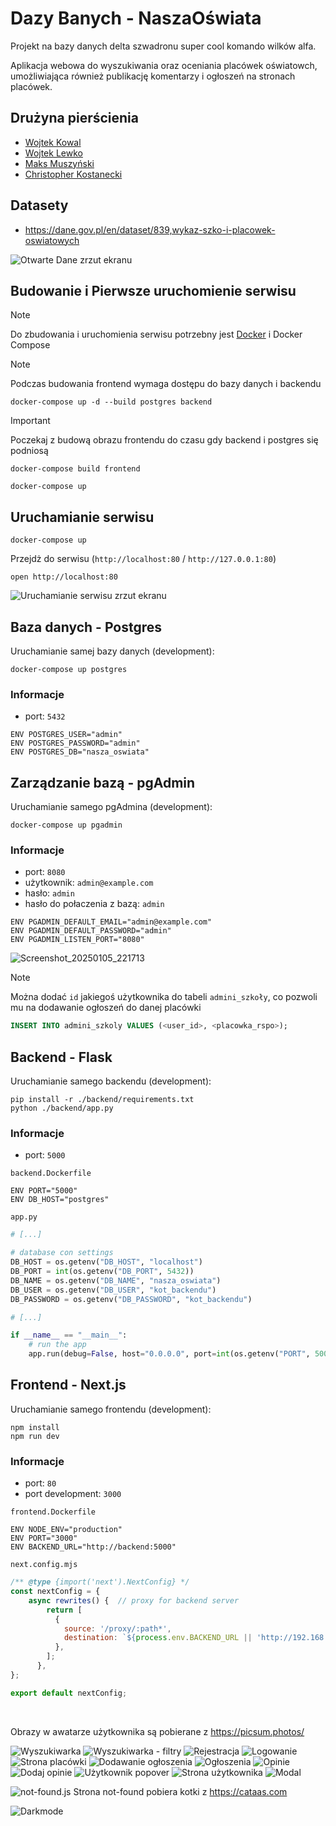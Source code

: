# Dazy Banych - NaszaOświata
Projekt na bazy danych delta szwadronu super cool komando wilków alfa.

Aplikacja webowa do wyszukiwania oraz oceniania placówek oświatowch, umożliwiająca również publikację komentarzy i ogłoszeń na stronach placówek.

## Drużyna pierścienia
- [Wojtek Kowal](https://github.com/wojtazk)
- [Wojtek Lewko](https://github.com/Atomowyy)
- [Maks Muszyński](https://github.com/Flyyy777)
- [Christopher Kostanecki](https://github.com/Korinv)

## Datasety
- https://dane.gov.pl/en/dataset/839,wykaz-szko-i-placowek-oswiatowych
<!-- - https://dane.gov.pl/en/dataset/1573,pomieszczenia-w-szkoach-boiska-tereny-sportowe-grunty-urzadzenia-rekreacyjno-sportowe -->

![Otwarte Dane zrzut ekranu](https://github.com/user-attachments/assets/589fbfb7-e0d2-4737-859e-a83fd56c5f73)



## Budowanie i Pierwsze uruchomienie serwisu
> [!NOTE]
> Do zbudowania i uruchomienia serwisu potrzebny jest [Docker](https://docs.docker.com/get-started/get-docker/) i Docker Compose

> [!NOTE]
> Podczas budowania frontend wymaga dostępu do bazy danych i backendu 
```shell
docker-compose up -d --build postgres backend
```
> [!IMPORTANT]
> Poczekaj z budową obrazu frontendu do czasu gdy backend i postgres się podniosą
```shell
docker-compose build frontend
```
```shell
docker-compose up
```

## Uruchamianie serwisu
```shell
docker-compose up
```
Przejdż do serwisu (`http://localhost:80` / `http://127.0.0.1:80`)
```shell
open http://localhost:80
```
![Uruchamianie serwisu zrzut ekranu](https://github.com/user-attachments/assets/bbc330ad-7d63-4743-8374-b6d1996fe3a9)

## Baza danych - Postgres
Uruchamianie samej bazy danych (development):
```shell
docker-compose up postgres 
```
### Informacje
- port: `5432`
```shell
ENV POSTGRES_USER="admin"
ENV POSTGRES_PASSWORD="admin"
ENV POSTGRES_DB="nasza_oswiata"
```

## Zarządzanie bazą - pgAdmin
Uruchamianie samego pgAdmina (development):
```shell
docker-compose up pgadmin 
```
### Informacje
- port: `8080`
- użytkownik: `admin@example.com`
- hasło: `admin`
- hasło do połaczenia z bazą: `admin`

```shell
ENV PGADMIN_DEFAULT_EMAIL="admin@example.com"
ENV PGADMIN_DEFAULT_PASSWORD="admin"
ENV PGADMIN_LISTEN_PORT="8080"
```

![Screenshot_20250105_221713](https://github.com/user-attachments/assets/b8f564d3-06f9-4e10-aff0-b0cb3e211563)

> [!NOTE]
> Można dodać `id` jakiegoś użytkownika do tabeli `admini_szkoły`, co pozwoli mu na dodawanie ogłoszeń do danej placówki
```sql
INSERT INTO admini_szkoly VALUES (<user_id>, <placowka_rspo>);
```

## Backend - Flask
Uruchamianie samego backendu (development):
```shell
pip install -r ./backend/requirements.txt
python ./backend/app.py 
```
### Informacje
- port: `5000`

`backend.Dockerfile`
```shell
ENV PORT="5000"
ENV DB_HOST="postgres"
```

`app.py`
```python
# [...]

# database con settings
DB_HOST = os.getenv("DB_HOST", "localhost")
DB_PORT = int(os.getenv("DB_PORT", 5432))
DB_NAME = os.getenv("DB_NAME", "nasza_oswiata")
DB_USER = os.getenv("DB_USER", "kot_backendu")
DB_PASSWORD = os.getenv("DB_PASSWORD", "kot_backendu")

# [...]

if __name__ == "__main__":
    # run the app
    app.run(debug=False, host="0.0.0.0", port=int(os.getenv("PORT", 5000)))
```

## Frontend - Next.js
Uruchamianie samego frontendu (development):
```shell
npm install
npm run dev
```
### Informacje
- port: `80`
- port development: `3000`

`frontend.Dockerfile`
```shell
ENV NODE_ENV="production"
ENV PORT="3000"
ENV BACKEND_URL="http://backend:5000"
```

`next.config.mjs`
```js
/** @type {import('next').NextConfig} */
const nextConfig = {
    async rewrites() {  // proxy for backend server
        return [
          {
            source: '/proxy/:path*',
            destination: `${process.env.BACKEND_URL || 'http://192.168.0.136:5000'}/:path*`,
          },
        ];
      },
};

export default nextConfig;
```
<br>

Obrazy w awatarze użytkownika są pobierane z https://picsum.photos/

![Wyszukiwarka](https://github.com/user-attachments/assets/1ee233ff-7d01-4bcf-bab2-810a94af4e25)
![Wyszukiwarka - filtry](https://github.com/user-attachments/assets/b0058dd8-a154-4e7d-a6da-418757e62ed6)
![Rejestracja](https://github.com/user-attachments/assets/b12f92b4-ef23-405b-a660-56c897e6405c)
![Logowanie](https://github.com/user-attachments/assets/8ba2ca5e-cf1c-44ca-96bb-0b06378e2aaf)
![Strona placówki](https://github.com/user-attachments/assets/18fcbf43-c0b0-4219-8c83-a8d89fe05017)
![Dodawanie ogłoszenia](https://github.com/user-attachments/assets/e43117b5-caa1-4afd-8c7a-44992e9e7413)
![Ogłoszenia](https://github.com/user-attachments/assets/283260c0-7c77-4567-9193-1a88c29326a1)
![Opinie](https://github.com/user-attachments/assets/6ccbfe53-f3b9-4e5c-87d8-0cc348bd6d6f)
![Dodaj opinie](https://github.com/user-attachments/assets/7dbdb865-64a3-4303-9692-c727233d259d)
![Użytkownik popover](https://github.com/user-attachments/assets/309391da-6fec-47c6-86d5-a78973e2f43e)
![Strona użytkownika](https://github.com/user-attachments/assets/a3859d42-141b-4528-867c-eac3e81e1794)
![Modal](https://github.com/user-attachments/assets/d0432ce4-c11e-4db9-8808-78da1651df9d)

![not-found.js](https://github.com/user-attachments/assets/1b2374dd-25c1-46ff-907e-05458ba6f269)
Strona not-found pobiera kotki z https://cataas.com

![Darkmode](https://github.com/user-attachments/assets/64b41771-3b14-425a-bf5f-1d16c0c6c718)
